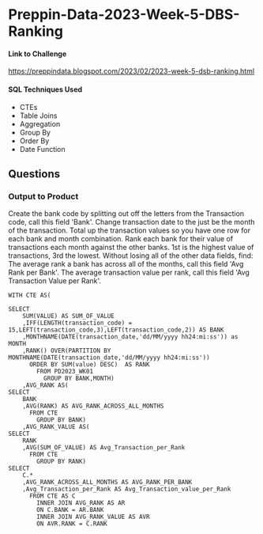 # Preppin-Data-2023-Week-5-DBS-Ranking

#### Link to Challenge

https://preppindata.blogspot.com/2023/02/2023-week-5-dsb-ranking.html

#### SQL Techniques Used

- CTEs
- Table Joins
- Aggregation
- Group By
- Order By
- Date Function

## Questions

### Output to Product


Create the bank code by splitting out off the letters from the Transaction code, call this field 'Bank'.
Change transaction date to the just be the month of the transaction.
Total up the transaction values so you have one row for each bank and month combination.
Rank each bank for their value of transactions each month against the other banks. 1st is the highest value of transactions, 3rd the lowest. 
Without losing all of the other data fields, find:
The average rank a bank has across all of the months, call this field 'Avg Rank per Bank'.
The average transaction value per rank, call this field 'Avg Transaction Value per Rank'.


```
WITH CTE AS(
  
SELECT
    SUM(VALUE) AS SUM_OF_VALUE
    ,IFF(LENGTH(transaction_code) = 15,LEFT(transaction_code,3),LEFT(transaction_code,2)) AS BANK
    ,MONTHNAME(DATE(transaction_date,'dd/MM/yyyy hh24:mi:ss')) as MONTH
    ,RANK() OVER(PARTITION BY MONTHNAME(DATE(transaction_date,'dd/MM/yyyy hh24:mi:ss')) 
      ORDER BY SUM(value) DESC)  AS RANK
        FROM PD2023_WK01
          GROUP BY BANK,MONTH)
    ,AVG_RANK AS(
SELECT 
    BANK
    ,AVG(RANK) AS AVG_RANK_ACROSS_ALL_MONTHS
      FROM CTE 
        GROUP BY BANK)
    ,AVG_RANK_VALUE AS(
SELECT 
    RANK
    ,AVG(SUM_OF_VALUE) AS Avg_Transaction_per_Rank
      FROM CTE
        GROUP BY RANK)
SELECT 
    C.* 
    ,AVG_RANK_ACROSS_ALL_MONTHS AS AVG_RANK_PER_BANK
    ,Avg_Transaction_per_Rank AS Avg_Transaction_value_per_Rank
      FROM CTE AS C
        INNER JOIN AVG_RANK AS AR
        ON C.BANK = AR.BANK
        INNER JOIN AVG_RANK_VALUE AS AVR
        ON AVR.RANK = C.RANK

```
